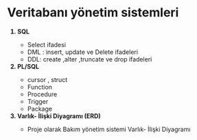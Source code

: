 
<!DOCTYPE html>
<html>
<head>
</head>
<body>
	<h1> Veritabanı yönetim sistemleri</h1>
	<ol>
		<li style="font-weight:bold;"> SQL</li>
		<ul>
			<li> Select ifadesi</li>
			<li> DML : insert, update ve Delete ifadeleri</li>
			<li> DDL: create ,alter ,truncate ve drop ifadeleri</li>
		</ul>
		<li style="font-weight:bold;">PL/SQL</li>
		<ul>
			<li> cursor , struct </li>
			<li> Function</li>
			<li> Procedure</li>
			<li> Trigger</li>
			<li> Package</li>
		</ul>
		<li style="font-weight:bold;">Varlık- İlişki Diyagramı (ERD)  </li>
		<ul>
			<li> Proje olarak  Bakım yönetim sistemi Varlık- İlişki Diyagramı </li>
		</ul>
	</ol>
</body>
</html>
